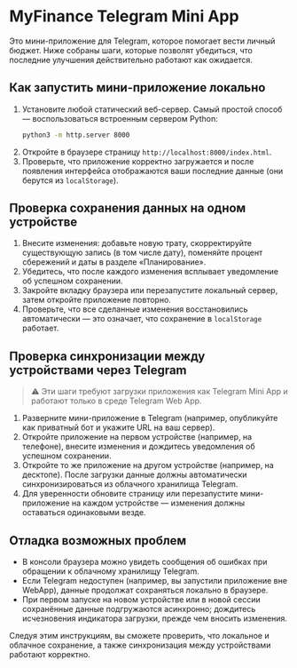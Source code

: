 # MyFinance Telegram Mini App

Это мини-приложение для Telegram, которое помогает вести личный бюджет. Ниже собраны шаги, которые позволят убедиться, что последние улучшения действительно работают как ожидается.

## Как запустить мини-приложение локально

1. Установите любой статический веб-сервер. Самый простой способ — воспользоваться встроенным сервером Python:
   ```bash
   python3 -m http.server 8000
   ```
2. Откройте в браузере страницу `http://localhost:8000/index.html`.
3. Проверьте, что приложение корректно загружается и после появления интерфейса отображаются ваши последние данные (они берутся из `localStorage`).

## Проверка сохранения данных на одном устройстве

1. Внесите изменения: добавьте новую трату, скорректируйте существующую запись (в том числе дату), поменяйте процент сбережений и даты в разделе «Планирование».
2. Убедитесь, что после каждого изменения всплывает уведомление об успешном сохранении.
3. Закройте вкладку браузера или перезапустите локальный сервер, затем откройте приложение повторно.
4. Проверьте, что все сделанные изменения восстановились автоматически — это означает, что сохранение в `localStorage` работает.

## Проверка синхронизации между устройствами через Telegram

> ⚠️ Эти шаги требуют загрузки приложения как Telegram Mini App и работают только в среде Telegram Web App.

1. Разверните мини-приложение в Telegram (например, опубликуйте как приватный бот и укажите URL на ваш сервер).
2. Откройте приложение на первом устройстве (например, на телефоне), внесите изменения и дождитесь уведомления об успешном сохранении.
3. Откройте то же приложение на другом устройстве (например, на десктопе). После загрузки данные должны автоматически синхронизироваться из облачного хранилища Telegram.
4. Для уверенности обновите страницу или перезапустите мини-приложение на каждом устройстве — изменения должны оставаться одинаковыми везде.

## Отладка возможных проблем

- В консоли браузера можно увидеть сообщения об ошибках при обращении к облачному хранилищу Telegram.
- Если Telegram недоступен (например, вы запустили приложение вне WebApp), данные продолжат сохраняться локально в браузере.
- При первом запуске на новом устройстве или в новой сессии сохранённые данные подгружаются асинхронно; дождитесь исчезновения индикатора загрузки, прежде чем вносить изменения.

Следуя этим инструкциям, вы сможете проверить, что локальное и облачное сохранение, а также синхронизация между устройствами работают корректно.
